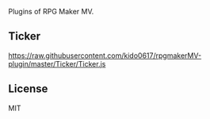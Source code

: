 Plugins of RPG Maker MV.

## Ticker


<https://raw.githubusercontent.com/kido0617/rpgmakerMV-plugin/master/Ticker/Ticker.js>



## License

MIT
